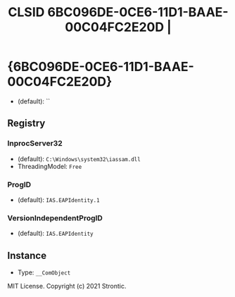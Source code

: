 ﻿---
title: "CLSID 6BC096DE-0CE6-11D1-BAAE-00C04FC2E20D | "
excerpt: What is COM-Object CLSID 6BC096DE-0CE6-11D1-BAAE-00C04FC2E20D?
---

# {6BC096DE-0CE6-11D1-BAAE-00C04FC2E20D}

* (default): ``

## Registry


### InprocServer32

* (default): `C:\Windows\system32\iassam.dll`
* ThreadingModel: `Free`

### ProgID

* (default): `IAS.EAPIdentity.1`

### VersionIndependentProgID

* (default): `IAS.EAPIdentity`

## Instance

* Type: `__ComObject`

MIT License. Copyright (c) 2021 Strontic.


